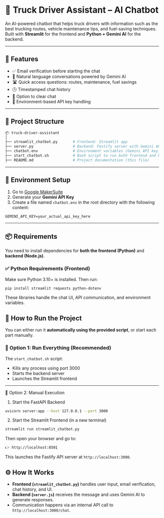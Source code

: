 # 🚚 Truck Driver Assistant – AI Chatbot

An AI-powered chatbot that helps truck drivers with information such as the best trucking routes, vehicle maintenance tips, and fuel-saving techniques. Built with **Streamlit** for the frontend and **Python + Gemini AI** for the backend.

---

## 📌 Features

- ✅ Email verification before starting the chat
- 💬 Natural language conversations powered by Gemini AI
- 🛣️ Quick access questions: routes, maintenance, fuel savings
- 🕓 Timestamped chat history
- 🧹 Option to clear chat
- 🔐 Environment-based API key handling

---

## 📁 Project Structure

```bash
📦 truck-driver-assistant
│
├── streamlit_chatbot.py       # Frontend: Streamlit app
├── server.py                  # Backend: Fastify server with Gemini API
├── chatbot.env                # Environment variables (Gemini API key)
├── start_chatbot.sh           # Bash script to run both frontend and backend
├── README.md                  # Project documentation (this file)
```

---

## 🔐 Environment Setup

1. Go to [Google MakerSuite](https://makersuite.google.com/)
2. Generate your **Gemini API Key**
3. Create a file named `chatbot.env` in the root directory with the following content:

```env
GEMINI_API_KEY=your_actual_api_key_here
```

---

## 📦 Requirements

You need to install dependencies for **both the frontend (Python)** and **backend (Node.js)**.

### ✅ Python Requirements (Frontend)

Make sure Python 3.10+ is installed. Then run:

```bash
pip install streamlit requests python-dotenv
```

These libraries handle the chat UI, API communication, and environment variables.


## 🚀 How to Run the Project

You can either run it **automatically using the provided script**, or start each part manually.

### 🔁 Option 1: Run Everything (Recommended)

The `start_chatbot.sh` script:
- Kills any process using port 3000
- Starts the backend server
- Launches the Streamlit frontend

---

🧩 Option 2: Manual Execution
1. Start the FastAPI Backend
```bash
uvicorn server:app --host 127.0.0.1 --port 3000
```
2. Start the Streamlit Frontend (in a new terminal)
```bash
streamlit run streamlit_chatbot.py
```

Then open your browser and go to:
```bash
👉 http://localhost:8501
```
This launches the Fastify API server at `http://localhost:3000`.


## ⚙️ How It Works

- **Frontend (`streamlit_chatbot.py`)** handles user input, email verification, chat history, and UI.
- **Backend (`server.js`)** receives the message and uses Gemini AI to generate responses.
- Communication happens via an internal API call to `http://localhost:3000/chat`.
